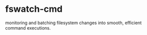 # fswatch-cmd
monitoring and batching filesystem changes into smooth, efficient command executions.
